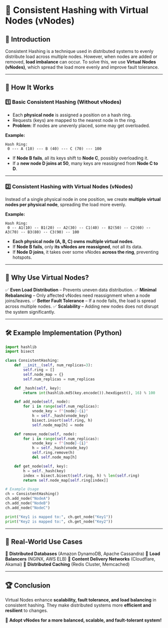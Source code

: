 # 📌 Consistent Hashing with Virtual Nodes (vNodes)

## 🚀 Introduction
Consistent Hashing is a technique used in distributed systems to evenly distribute load across multiple nodes.
However, when nodes are added or removed, **load imbalance** can occur. To solve this, we use **Virtual Nodes (vNodes)**, which spread the load more evenly and improve fault tolerance.

---
## 📖 How It Works
### 1️⃣ **Basic Consistent Hashing (Without vNodes)**
- Each **physical node** is assigned a position on a hash ring.
- Requests (keys) are mapped to the nearest node in the ring.
- **Problem**: If nodes are unevenly placed, some may get overloaded.

**Example:**
```
Hash Ring:
 0 --- A (10) --- B (40) --- C (70) --- 100
```
- If **Node B fails**, all its keys shift to **Node C**, possibly overloading it.
- If a **new node D joins at 50**, many keys are reassigned from **Node C to D**.

---
### 2️⃣ **Consistent Hashing with Virtual Nodes (vNodes)**
Instead of a single physical node in one position, we create **multiple virtual nodes per physical node**, spreading the load more evenly.

**Example:**
```
Hash Ring:
 0 -- A1(10) -- B1(20) -- A2(30) -- C1(40) -- B2(50) -- C2(60) -- A3(70) -- B3(80) -- C3(90) -- 100
```
- **Each physical node (A, B, C) owns multiple virtual nodes**.
- If **Node B fails**, only **its vNodes are reassigned**, not all its data.
- If **Node D joins**, it takes over some vNodes **across the ring**, preventing hotspots.

---
## 📌 Why Use Virtual Nodes?
✅ **Even Load Distribution** – Prevents uneven data distribution.
✅ **Minimal Rebalancing** – Only affected vNodes need reassignment when a node joins/leaves.
✅ **Better Fault Tolerance** – If a node fails, the load is spread across multiple nodes.
✅ **Scalability** – Adding new nodes does not disrupt the system significantly.

---
## 🛠️ Example Implementation (Python)
```python
import hashlib
import bisect

class ConsistentHashing:
    def __init__(self, num_replicas=3):
        self.ring = []
        self.node_map = {}
        self.num_replicas = num_replicas

    def _hash(self, key):
        return int(hashlib.md5(key.encode()).hexdigest(), 16) % 100

    def add_node(self, node):
        for i in range(self.num_replicas):
            vnode_key = f"{node}-{i}"
            h = self._hash(vnode_key)
            bisect.insort(self.ring, h)
            self.node_map[h] = node

    def remove_node(self, node):
        for i in range(self.num_replicas):
            vnode_key = f"{node}-{i}"
            h = self._hash(vnode_key)
            self.ring.remove(h)
            del self.node_map[h]

    def get_node(self, key):
        h = self._hash(key)
        index = bisect.bisect(self.ring, h) % len(self.ring)
        return self.node_map[self.ring[index]]

# Example Usage
ch = ConsistentHashing()
ch.add_node("NodeA")
ch.add_node("NodeB")
ch.add_node("NodeC")

print("Key1 is mapped to:", ch.get_node("Key1"))
print("Key2 is mapped to:", ch.get_node("Key2"))
```

---
## 📌 Real-World Use Cases
🔹 **Distributed Databases** (Amazon DynamoDB, Apache Cassandra)
🔹 **Load Balancers** (NGINX, AWS ELB)
🔹 **Content Delivery Networks** (Cloudflare, Akamai)
🔹 **Distributed Caching** (Redis Cluster, Memcached)

---
## 🏆 Conclusion
Virtual Nodes enhance **scalability, fault tolerance, and load balancing** in consistent hashing. They make distributed systems more **efficient and resilient** to changes.

🚀 **Adopt vNodes for a more balanced, scalable, and fault-tolerant system!**

